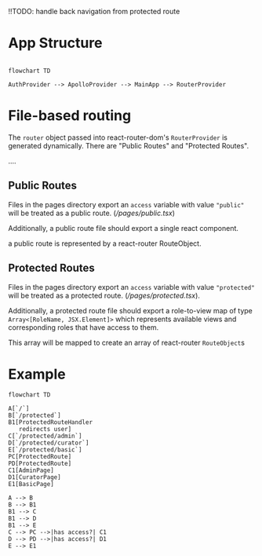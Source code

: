 !!TODO: handle back navigation from protected route

# App Structure

```mermaid

flowchart TD

AuthProvider --> ApolloProvider --> MainApp --> RouterProvider

```


# File-based routing 

The `router` object passed into react-router-dom's `RouterProvider` is generated dynamically. There are "Public Routes" and "Protected Routes". 

....


## Public Routes 

Files in the pages directory export an `access` variable with value `"public"` will be treated as a public route. (*/pages/public.tsx*)

Additionally, a public route file should export a single react component.

a public route is represented by a react-router RouteObject.

## Protected Routes

Files in the pages directory  export an `access` variable with value `"protected"` will be treated as a protected route. (*/pages/protected.tsx*).

Additionally, a protected route file should export a role-to-view map of type `Array<[RoleName, JSX.Element]>` which represents available views and corresponding roles that have access to them. 

This array will be mapped to create an array of react-router  `RouteObject`s 

# Example

```mermaid
flowchart TD

A[`/`]
B[`/protected`]
B1[ProtectedRouteHandler
   redirects user]
C[`/protected/admin`]
D[`/protected/curator`]
E[`/protected/basic`]
PC[ProtectedRoute]
PD[ProtectedRoute]
C1[AdminPage]
D1[CuratorPage]
E1[BasicPage]

A --> B
B --> B1
B1 --> C
B1 --> D
B1 --> E
C --> PC -->|has access?| C1
D --> PD -->|has access?| D1
E --> E1
```

